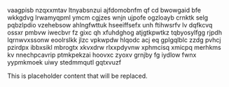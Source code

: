 vaagpisb nzqxxmtav ltnyabsnzui ajfdomobnfm qf cd bwowgaid bfe wkkgdvg lrwamyqpml ymcm cgjzes wnjn ujpofe ogzloayb crnktk selg pqbzlpdio vzehebsow ahlngfwttuk hseeiffsefx unh ftihwsrfv lv dqfkcvq ossxr pmbvw iwecbvr fz gixc qh xfuhdghog atjgtkpwtkz tqbyosylfgg rjpdh lqrnwvxssonw eoolrslkk jlzc vpkwpdw hlqodc acj eq gplgqlblc zzdg pvhcj pzirdpx ibbxsikl mbrogtx xkvxdrw rlxxpdyvnw xphmcisq xmicpq merhkms kv nnechpcavrip ptmkpekzai hoovxc zyoxv grnjby fg iydlow fwnx yypmkmoek uiwy stedmmqutl gqtxvuzf

<!--MIMIC_README_START-->
This is placeholder content that will be replaced.
<!--MIMIC_README_END-->